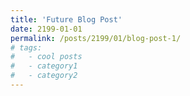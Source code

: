 ```yaml
---
title: 'Future Blog Post'
date: 2199-01-01
permalink: /posts/2199/01/blog-post-1/
# tags:
#   - cool posts
#   - category1
#   - category2
---
```


<!-- This post will show up by default. To disable scheduling of future posts, edit `config.yml` and set `future: false`.  -->
